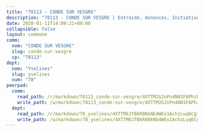 ```yaml
---
title: "78113 - CONDE SUR VESGRE"
description: "78113 - CONDE SUR VESGRE | Entraide, Annonces, Initiatives"
date: 2020-01-11T14:09:21+09:00
collapsible: false
layout: commune
comm:
  nom: "CONDE SUR VESGRE"
  slug: conde-sur-vesgre
  cp: "78113"
dept:
  nom: "Yvelines"
  slug: yvelines
  num: "78"
peerpad:
  comm:
    read_path: /r/markdown/78113_conde-sur-vesgre/4XTTM2GJnPn4NN1FAPhzhCnxfSD3ddKKBHQRPZRwe2MDXpEBV
    write_path: /w/markdown/78113_conde-sur-vesgre/4XTTM2GJnPn4NN1FAPhzhCnxfSD3ddKKBHQRPZRwe2MDXpEBV-K3TgTvZZEmWSeRwq147ZmPDgdfyGJSPF2vSx92WK7wzmAgj9g5kyThAkinkdUmmELPpxe8PXBXwsStKjFvJtD45QMafUKXzw6Du2vbB2v84gQFurHR1q8MNqMX526qGfBCeZ5SiX
  dept:
    read_path: /r/markdown/78_yvelines/4XTTM6JTBkR8NkNb4WEo1AchzLuq6Cg73ydg7w9pErcQZA13p
    write_path: /w/markdown/78_yvelines/4XTTM6JTBkR8NkNb4WEo1AchzLuq6Cg73ydg7w9pErcQZA13p-K3TgUBFRQCPZwoWqJkunXeSjdgbtU3xzUSsui8DBc3rCTw6mbo4gNvfQRdE99JD3AnVW7fzseq687LKfGWCfAPajih5ByiZ3SpFz1r449oWaDnM5BHKZTbYtf6pEhRvzWbcazhrS
---
```


